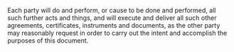 Each party will do and perform, or cause to be done and performed, all such further acts and things, and will execute and deliver all such other agreements, certificates, instruments and documents, as the other party may reasonably request in order to carry out the intent and accomplish the purposes of this document.